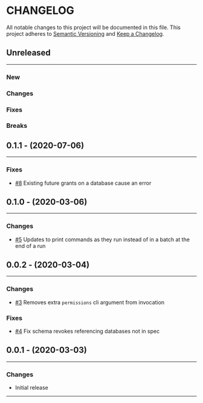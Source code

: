 # CHANGELOG

All notable changes to this project will be documented in this file.
This project adheres to [Semantic Versioning](http://semver.org/) and [Keep a Changelog](http://keepachangelog.com/).



## Unreleased
---

### New

### Changes

### Fixes

### Breaks


## 0.1.1 - (2020-07-06)
---

### Fixes
- [#8](https://gitlab.com/gitlab-data/permifrost/-/issues/8) Existing future grants on a database cause an error


## 0.1.0 - (2020-03-06)
---

### Changes
- [#5](https://gitlab.com/gitlab-data/permifrost/issues/5) Updates to print commands as they run instead of in a batch at the end of a run


## 0.0.2 - (2020-03-04)
---

### Changes
- [#3](https://gitlab.com/gitlab-data/permifrost/issues/3) Removes extra `permissions` cli argument from invocation

### Fixes
- [#4](https://gitlab.com/gitlab-data/permifrost/issues/4) Fix schema revokes referencing databases not in spec


## 0.0.1 - (2020-03-03)
---

### Changes
- Initial release


---
